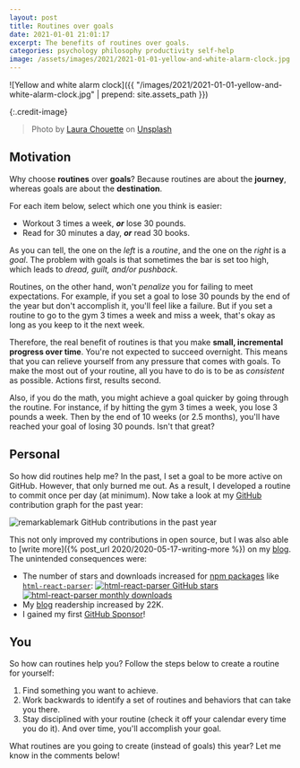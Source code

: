 ```yaml
---
layout: post
title: Routines over goals
date: 2021-01-01 21:01:17
excerpt: The benefits of routines over goals.
categories: psychology philosophy productivity self-help
image: /assets/images/2021/2021-01-01-yellow-and-white-alarm-clock.jpg
---
```


![Yellow and white alarm clock]({{ "/images/2021/2021-01-01-yellow-and-white-alarm-clock.jpg" | prepend: site.assets_path }})

{:.credit-image}

> Photo by [Laura Chouette](https://unsplash.com/@laurachouette) on [Unsplash](https://unsplash.com/photos/t6hNUc8vspA)

## Motivation

Why choose **routines** over **goals**? Because routines are about the **journey**, whereas goals are about the **destination**.

For each item below, select which one you think is easier:

- Workout 3 times a week, **_or_** lose 30 pounds.
- Read for 30 minutes a day, **_or_** read 30 books.

As you can tell, the one on the _left_ is a _routine_, and the one on the _right_ is a _goal_. The problem with goals is that sometimes the bar is set too high, which leads to _dread, guilt, and/or pushback_.

Routines, on the other hand, won't _penalize_ you for failing to meet expectations. For example, if you set a goal to lose 30 pounds by the end of the year but don't accomplish it, you'll feel like a failure. But if you set a routine to go to the gym 3 times a week and miss a week, that's okay as long as you keep to it the next week.

Therefore, the real benefit of routines is that you make **small, incremental progress over time**. You're not expected to succeed overnight. This means that you can relieve yourself from any pressure that comes with goals. To make the most out of your routine, all you have to do is to be as _consistent_ as possible. Actions first, results second.

Also, if you do the math, you might achieve a goal quicker by going through the routine. For instance, if by hitting the gym 3 times a week, you lose 3 pounds a week. Then by the end of 10 weeks (or 2.5 months), you'll have reached your goal of losing 30 pounds. Isn't that great?

## Personal

So how did routines help me? In the past, I set a goal to be more active on GitHub. However, that only burned me out. As a result, I developed a routine to commit once per day (at minimum). Now take a look at my [GitHub](https://b.remarkabl.org/github) contribution graph for the past year:

![remarkablemark GitHub contributions in the past year](https://grass-graph.moshimo.works/images/remarkablemark.png?background=none)

This not only improved my contributions in open source, but I was also able to [write more]({% post_url 2020/2020-05-17-writing-more %}) on my [blog](https://b.remarkabl.org/mark). The unintended consequences were:

- The number of stars and downloads increased for [npm packages](https://b.remarkabl.org/npm) like [`html-react-parser`](https://b.remarkabl.org/html-react-parser):
  [![html-react-parser GitHub stars](https://img.shields.io/github/stars/remarkablemark/html-react-parser?style=social)](https://github.com/remarkablemark/html-react-parser)
  [![html-react-parser monthly downloads](https://img.shields.io/npm/dm/html-react-parser.svg?style=flat-square)](https://b.remarkabl.org/html-react-parser)
- My [blog](https://b.remarkabl.org/mark) readership increased by 22K.
- I gained my first [GitHub Sponsor](https://b.remarkabl.org/github-sponsors)!

## You

So how can routines help you? Follow the steps below to create a routine for yourself:

1. Find something you want to achieve.
2. Work backwards to identify a set of routines and behaviors that can take you there.
3. Stay disciplined with your routine (check it off your calendar every time you do it). And over time, you'll accomplish your goal.

What routines are you going to create (instead of goals) this year? Let me know in the comments below!
